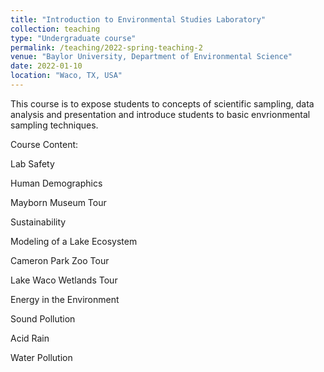 ```yaml
---
title: "Introduction to Environmental Studies Laboratory"
collection: teaching
type: "Undergraduate course"
permalink: /teaching/2022-spring-teaching-2
venue: "Baylor University, Department of Environmental Science"
date: 2022-01-10
location: "Waco, TX, USA"
---
```


This course is to expose students to concepts of scientific sampling, data analysis and presentation and introduce students to basic envrionmental sampling techniques.

Course Content:

Lab Safety

Human Demographics

Mayborn Museum Tour

Sustainability

Modeling of a Lake Ecosystem

Cameron Park Zoo Tour

Lake Waco Wetlands Tour

Energy in the Environment

Sound Pollution

Acid Rain

Water Pollution
